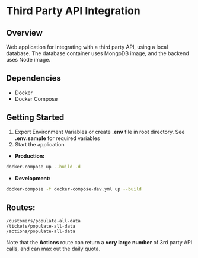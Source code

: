 # Third Party API Integration

## Overview

Web application for integrating with a third party API, using a local database. The database container uses MongoDB image, and the backend uses Node image.

## Dependencies

- Docker
- Docker Compose

## Getting Started

1. Export Environment Variables or create **.env** file in root directory. See **.env.sample** for required variables
1. Start the application

- **Production:**

```bash
docker-compose up --build -d
```

- **Development:**

```bash
docker-compose -f docker-compose-dev.yml up --build
```

## Routes:

```
/customers/populate-all-data
/tickets/populate-all-data
/actions/populate-all-data
```

Note that the **Actions** route can return a **very large number** of 3rd party API calls, and can max out the daily quota.
